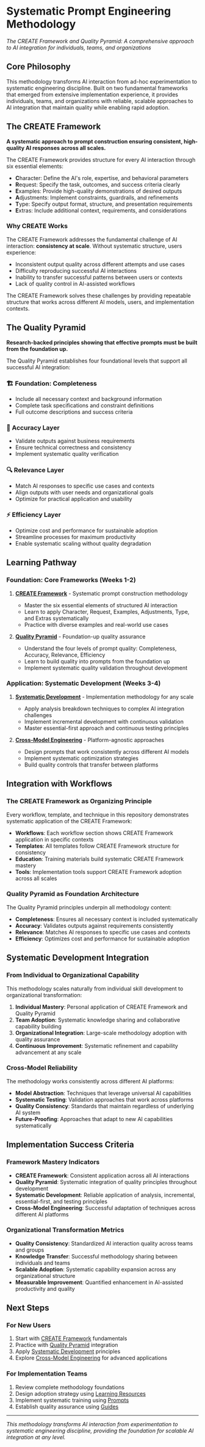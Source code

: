 # Systematic Prompt Engineering Methodology

*The CREATE Framework and Quality Pyramid: A comprehensive approach to AI integration for individuals, teams, and organizations*

## Core Philosophy

This methodology transforms AI interaction from ad-hoc experimentation to systematic engineering discipline. Built on
two fundamental frameworks that emerged from extensive implementation experience, it provides individuals, teams, and
organizations with reliable, scalable approaches to AI integration that maintain quality while enabling rapid adoption.

## The CREATE Framework

**A systematic approach to prompt construction ensuring consistent, high-quality AI responses across all scales.**

The CREATE Framework provides structure for every AI interaction through six essential elements:

- **C**haracter: Define the AI's role, expertise, and behavioral parameters
- **R**equest: Specify the task, outcomes, and success criteria clearly
- **E**xamples: Provide high-quality demonstrations of desired outputs
- **A**djustments: Implement constraints, guardrails, and refinements
- **T**ype: Specify output format, structure, and presentation requirements
- **E**xtras: Include additional context, requirements, and considerations

### Why CREATE Works

The CREATE Framework addresses the fundamental challenge of AI interaction: **consistency at scale**. Without
systematic structure, users experience:

- Inconsistent output quality across different attempts and use cases
- Difficulty reproducing successful AI interactions
- Inability to transfer successful patterns between users or contexts
- Lack of quality control in AI-assisted workflows

The CREATE Framework solves these challenges by providing repeatable structure that works across different AI models,
users, and implementation contexts.

## The Quality Pyramid

**Research-backed principles showing that effective prompts must be built from the foundation up.**

The Quality Pyramid establishes four foundational levels that support all successful AI integration:

### 🏗️ Foundation: Completeness

- Include all necessary context and background information
- Complete task specifications and constraint definitions
- Full outcome descriptions and success criteria

### 🎯 Accuracy Layer

- Validate outputs against business requirements
- Ensure technical correctness and consistency
- Implement systematic quality verification

### 🔍 Relevance Layer  

- Match AI responses to specific use cases and contexts
- Align outputs with user needs and organizational goals
- Optimize for practical application and usability

### ⚡ Efficiency Layer

- Optimize cost and performance for sustainable adoption
- Streamline processes for maximum productivity
- Enable systematic scaling without quality degradation

## Learning Pathway

### Foundation: Core Frameworks (Weeks 1-2)

1. **[CREATE Framework](create-framework/README.md)** - Systematic prompt construction methodology
   - Master the six essential elements of structured AI interaction
   - Learn to apply Character, Request, Examples, Adjustments, Type, and Extras systematically
   - Practice with diverse examples and real-world use cases

2. **[Quality Pyramid](quality-pyramid/README.md)** - Foundation-up quality assurance
   - Understand the four levels of prompt quality: Completeness, Accuracy, Relevance, Efficiency
   - Learn to build quality into prompts from the foundation up
   - Implement systematic quality validation throughout development

### Application: Systematic Development (Weeks 3-4)

1. **[Systematic Development](systematic-development/README.md)** - Implementation methodology for any scale
   - Apply analysis breakdown techniques to complex AI integration challenges
   - Implement incremental development with continuous validation
   - Master essential-first approach and continuous testing principles

2. **[Cross-Model Engineering](cross-model-engineering/README.md)** - Platform-agnostic approaches
   - Design prompts that work consistently across different AI models
   - Implement systematic optimization strategies
   - Build quality controls that transfer between platforms

## Integration with Workflows

### The CREATE Framework as Organizing Principle

Every workflow, template, and technique in this repository demonstrates systematic application of the CREATE Framework:

- **Workflows**: Each workflow section shows CREATE Framework application in specific contexts
- **Templates**: All templates follow CREATE Framework structure for consistency
- **Education**: Training materials build systematic CREATE Framework mastery
- **Tools**: Implementation tools support CREATE Framework adoption across all scales

### Quality Pyramid as Foundation Architecture

The Quality Pyramid principles underpin all methodology content:

- **Completeness**: Ensures all necessary context is included systematically
- **Accuracy**: Validates outputs against requirements consistently
- **Relevance**: Matches AI responses to specific use cases and contexts
- **Efficiency**: Optimizes cost and performance for sustainable adoption

## Systematic Development Integration

### From Individual to Organizational Capability

This methodology scales naturally from individual skill development to organizational transformation:

1. **Individual Mastery**: Personal application of CREATE Framework and Quality Pyramid
2. **Team Adoption**: Systematic knowledge sharing and collaborative capability building
3. **Organizational Integration**: Large-scale methodology adoption with quality assurance
4. **Continuous Improvement**: Systematic refinement and capability advancement at any scale

### Cross-Model Reliability

The methodology works consistently across different AI platforms:

- **Model Abstraction**: Techniques that leverage universal AI capabilities
- **Systematic Testing**: Validation approaches that work across platforms
- **Quality Consistency**: Standards that maintain regardless of underlying AI system
- **Future-Proofing**: Approaches that adapt to new AI capabilities systematically

## Implementation Success Criteria

### Framework Mastery Indicators

- **CREATE Framework**: Consistent application across all AI interactions
- **Quality Pyramid**: Systematic integration of quality principles throughout development
- **Systematic Development**: Reliable application of analysis, incremental, essential-first, and testing principles
- **Cross-Model Engineering**: Successful adaptation of techniques across different AI platforms

### Organizational Transformation Metrics

- **Quality Consistency**: Standardized AI interaction quality across teams and groups
- **Knowledge Transfer**: Successful methodology sharing between individuals and teams
- **Scalable Adoption**: Systematic capability expansion across any organizational structure
- **Measurable Improvement**: Quantified enhancement in AI-assisted productivity and quality

## Next Steps

### For New Users

1. Start with [CREATE Framework](create-framework/README.md) fundamentals
2. Practice with [Quality Pyramid](quality-pyramid/README.md) integration
3. Apply [Systematic Development](systematic-development/README.md) principles
4. Explore [Cross-Model Engineering](cross-model-engineering/README.md) for advanced applications

### For Implementation Teams

1. Review complete methodology foundations
2. Design adoption strategy using [Learning Resources](../learning-resources/README.md)
3. Implement systematic training using [Prompts](../prompts/README.md)
4. Establish quality assurance using [Guides](../guides/README.md)

---

*This methodology transforms AI interaction from experimentation to systematic engineering
discipline, providing the foundation for scalable AI integration at any level.*
